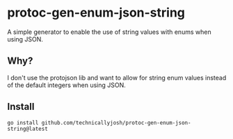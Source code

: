 # protoc-gen-enum-json-string

A simple generator to enable the use of string values with enums when using
JSON.

## Why?

I don't use the protojson lib and want to allow for string enum values instead
of the default integers when using JSON.

## Install

```
go install github.com/technicallyjosh/protoc-gen-enum-json-string@latest
```
